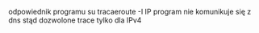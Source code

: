 odpowiednik programu 
su 
tracaeroute -I IP 
program nie komunikuje się z dns stąd dozwolone trace tylko dla IPv4
